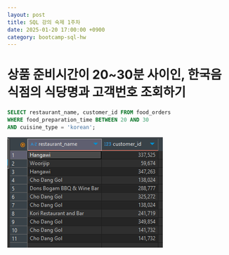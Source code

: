 ```yaml
---
layout: post
title: SQL 강의 숙제 1주차
date: 2025-01-20 17:00:00 +0900
category: bootcamp-sql-hw
---
```


# 상품 준비시간이 20~30분 사이인, 한국음식점의 식당명과 고객번호 조회하기

```sql
SELECT restaurant_name, customer_id FROM food_orders
WHERE food_preparation_time BETWEEN 20 AND 30
AND cuisine_type = 'korean';
```
![hw1-1](/public/img/sql-hw/hw1-1.png)